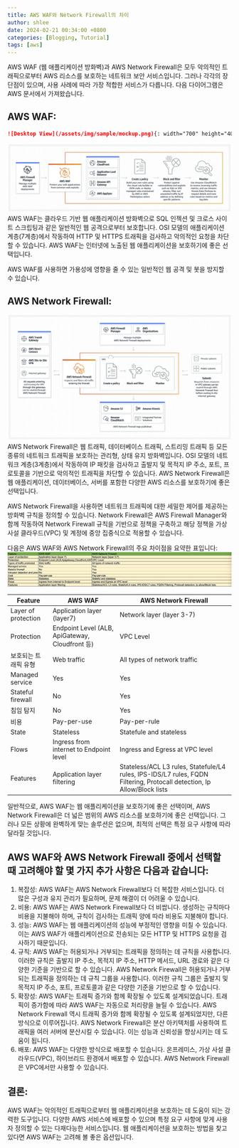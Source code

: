 ```yaml
---
title: AWS WAF와 Network Firewall의 차이
author: shlee
date: 2024-02-21 00:34:00 +0800
categories: [Blogging, Tutorial]
tags: [aws]
---
```


AWS WAF (웹 애플리케이션 방화벽)과 AWS Network Firewall은 모두 악의적인 트래픽으로부터 AWS 리소스를 보호하는 네트워크 보안 서비스입니다. 그러나 각각의 장단점이 있으며, 사용 사례에 따라 가장 적합한 서비스가 다릅니다. 다음 다이어그램은 AWS 문서에서 가져왔습니다.

## AWS WAF:
```markdown
![Desktop View](/assets/img/sample/mockup.png){: width="700" height="400" }
```

![작동 방식](/assets/img/aws/WAF_Flowchart.png)
AWS WAF는 클라우드 기반 웹 애플리케이션 방화벽으로 SQL 인젝션 및 크로스 사이트 스크립팅과 같은 일반적인 웹 공격으로부터 보호합니다. OSI 모델의 애플리케이션 계층(7계층)에서 작동하여 HTTP 및 HTTPS 트래픽을 검사하고 악의적인 요청을 차단할 수 있습니다. AWS WAF는 인터넷에 노출된 웹 애플리케이션을 보호하기에 좋은 선택입니다.

AWS WAF를 사용하면 가용성에 영향을 줄 수 있는 일반적인 웹 공격 및 봇을 방지할 수 있습니다.

## AWS Network Firewall:
![작동 방식](/assets/img/aws/NFW_Flowchart.png)
AWS Network Firewall은 웹 트래픽, 데이터베이스 트래픽, 스트리밍 트래픽 등 모든 종류의 네트워크 트래픽을 보호하는 관리형, 상태 유지 방화벽입니다. OSI 모델의 네트워크 계층(3계층)에서 작동하여 IP 패킷을 검사하고 출발지 및 목적지 IP 주소, 포트, 프로토콜을 기반으로 악의적인 트래픽을 차단할 수 있습니다. AWS Network Firewall은 웹 애플리케이션, 데이터베이스, 서버를 포함한 다양한 AWS 리소스를 보호하기에 좋은 선택입니다.

AWS Network Firewall을 사용하면 네트워크 트래픽에 대한 세밀한 제어를 제공하는 방화벽 규칙을 정의할 수 있습니다. Network Firewall은 AWS Firewall Manager와 함께 작동하여 Network Firewall 규칙을 기반으로 정책을 구축하고 해당 정책을 가상 사설 클라우드(VPC) 및 계정에 중앙 집중식으로 적용할 수 있습니다.

다음은 AWS WAF와 AWS Network Firewall의 주요 차이점을 요약한 표입니다:
![작동 방식](/assets/img/aws/diff_aws_nfw_sheet.png)

|Feature|AWS WAF|AWS Network Firewall|
|--------------|---|---|
|Layer of protection|Application layer (layer7)|Network layer (layer 3-7)|
|Protection|Endpoint Level (ALB, ApiGateway, Cloudfront 등)|VPC Level|
|보호되는 트래픽 유형|Web traffic|All types of network traffic|
|Managed service|Yes|Yes|
|Stateful firewall|No|Yes|
|침임 탐지|No|Yes|
|비용|Pay-per-use|Pay-per-rule|
|State|Stateless|Statefule and stateless|
|Flows|Ingress from internet to Endpoint level|Ingress and Egress at VPC level|
|Features|Application layer filtering|Stateless/ACL L3 rules, Statefule/L4 rules, IPS-IDS/L7 rules, FQDN Filtering, Protocall detection, Ip Allow/Block lists|

일반적으로, AWS WAF는 웹 애플리케이션을 보호하기에 좋은 선택이며, AWS Network Firewall은 더 넓은 범위의 AWS 리소스를 보호하기에 좋은 선택입니다. 그러나 모든 상황에 완벽하게 맞는 솔루션은 없으며, 최적의 선택은 특정 요구 사항에 따라 달라질 것입니다.

## AWS WAF와 AWS Network Firewall 중에서 선택할 때 고려해야 할 몇 가지 추가 사항은 다음과 같습니다:

1. 복잡성: AWS WAF는 AWS Network Firewall보다 더 복잡한 서비스입니다. 더 많은 구성과 유지 관리가 필요하며, 문제 해결이 더 어려울 수 있습니다.
2. 비용: AWS WAF는 AWS Network Firewall보다 더 비쌉니다. 생성하는 규칙마다 비용을 지불해야 하며, 규칙이 검사하는 트래픽 양에 따라 비용도 지불해야 합니다.
3. 성능: AWS WAF는 웹 애플리케이션의 성능에 부정적인 영향을 미칠 수 있습니다. 이는 AWS WAF가 애플리케이션으로 전송되는 모든 HTTP 및 HTTPS 요청을 검사하기 때문입니다.
4. 규칙: AWS WAF는 허용되거나 거부되는 트래픽을 정의하는 데 규칙을 사용합니다. 이러한 규칙은 출발지 IP 주소, 목적지 IP 주소, HTTP 메서드, URL 경로와 같은 다양한 기준을 기반으로 할 수 있습니다. AWS Network Firewall은 허용되거나 거부되는 트래픽을 정의하는 데 규칙 그룹을 사용합니다. 이러한 규칙 그룹은 출발지 및 목적지 IP 주소, 포트, 프로토콜과 같은 다양한 기준을 기반으로 할 수 있습니다.
5. 확장성: AWS WAF는 트래픽 증가와 함께 확장될 수 있도록 설계되었습니다. 트래픽이 증가함에 따라 AWS WAF는 자동으로 처리량을 늘릴 수 있습니다. AWS Network Firewall 역시 트래픽 증가와 함께 확장될 수 있도록 설계되었지만, 다른 방식으로 이루어집니다. AWS Network Firewall은 분산 아키텍처를 사용하여 트래픽을 여러 서버에 분산시킬 수 있습니다. 이는 성능과 신뢰성을 향상시키는 데 도움이 됩니다.
6. 배포: AWS WAF는 다양한 방식으로 배포할 수 있습니다. 온프레미스, 가상 사설 클라우드(VPC), 하이브리드 환경에서 배포할 수 있습니다. AWS Network Firewall은 VPC에서만 사용할 수 있습니다.

## 결론:

AWS WAF는 악의적인 트래픽으로부터 웹 애플리케이션을 보호하는 데 도움이 되는 강력한 도구입니다. 다양한 AWS 서비스에 배포할 수 있으며 특정 요구 사항에 맞게 사용자 정의할 수 있는 다재다능한 서비스입니다. 웹 애플리케이션을 보호하는 방법을 찾고 있다면 AWS WAF는 고려해 볼 좋은 옵션입니다.
